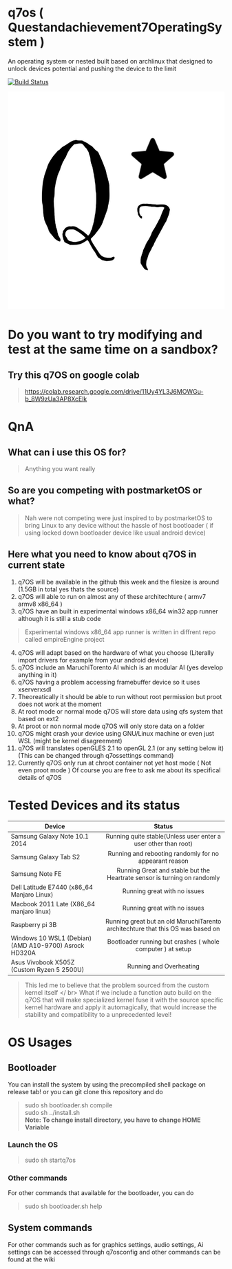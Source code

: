 # q7os ( Questandachievement7OperatingSystem )
An operating system or nested built based on archlinux that designed to unlock devices potential and pushing the device to the limit

[![Build Status](https://travis-ci.org/Questandachievement7Developer/q7os.svg?branch=master)](https://travis-ci.org/Questandachievement7Developer/q7os)

![Logo](https://github.com/Questandachievement7Developer/q7os/blob/master/logo.png)

# Do you want to try modifying and test at the same time on a sandbox?
## Try this q7OS on google colab
> https://colab.research.google.com/drive/11Uy4YL3J6MOWGu-b_8W9zUa3AP8XcElk

# QnA
## What can i use this OS for?
> Anything you want really
## So are you competing with postmarketOS or what?
> Nah were not competing were just inspired to by postmarketOS to bring Linux to any device without the hassle of host bootloader ( if using locked down bootloader device like usual android device)

## Here what you need to know about q7OS in current state
1. q7OS will be available in the github this week and the filesize is around (1.5GB in total yes thats the source)
2. q7OS will able to run on almost any of these architechture ( armv7 armv8 x86_64 )
3. q7OS have an built in experimental windows x86_64 win32 app runner although it is still a stub code 
> Experimental windows x86_64 app runner is written in diffrent repo called empireEngine project 
4. q7OS will adapt based on the hardware of what you choose (Literally import drivers for example from your android device)
5. q7OS include an MaruchiTorento AI which is an modular AI (yes develop anything in it)
6.  q7OS having a problem accessing framebuffer device so it uses xserverxsdl 
7. Theoreatically it should be able to run without root permission but proot does not work at the moment 
8. At root mode or normal mode q7OS will store data using qfs system that based on ext2
9. At proot or non normal mode q7OS will only store data on a folder
10. q7OS might crash your device using GNU/Linux machine or even just WSL (might be kernel disagreement)
11. q7OS will translates openGLES 2.1 to openGL 2.1 (or any setting below it) (This can be changed through q7ossettings command)
12. Currently q7OS only run at chroot container not yet host mode ( Not even proot mode )
Of course you are free to ask me about its specifical details of q7OS

# Tested Devices and its status

| Device                                 | Status                                                         | 
| -------------------------------------- |:--------------------------------------------------------------:|
| Samsung Galaxy Note 10.1 2014          | Running quite stable(Unless user enter a user other than root)  |
| Samsung Galaxy Tab S2                  | Running and rebooting randomly for no appearant reason       |
| Samsung Note FE                        | Running Great and stable but the Heartrate sensor is turning on randomly |
| Dell Latitude E7440 (x86_64 Manjaro Linux)| Running great with no issues                                          |
| Macbook 2011 Late (X86_64 manjaro linux)  | Running great with no issues                                          |
| Raspberry pi 3B                        | Running great but an old MaruchiTarento architechture that this OS was based on     |
| Windows 10 WSL1 (Debian)(AMD A10-9700) Asrock HD320A   | Bootloader running but crashes ( whole computer ) at setup           |
| Asus Vivobook X505Z (Custom Ryzen 5 2500U)    | Running and Overheating                                          |

>This led me to believe that the problem sourced from the custom kernel itself </ br>
>What if we include a function auto build on the q7OS that will make specialized kernel fuse it with the source specific kernel hardware and apply it automagically, that would increase the stability and compatibility to a unprecedented level!

# OS Usages
## Bootloader
You can install the system by using the precompiled shell package on release tab! or you can git clone this repository and do
> sudo sh bootloader.sh compile <br /> 
> sudo sh ../install.sh <br /> 
**Note: To change install directory, you have to change HOME Variable**
### Launch the OS
> sudo sh startq7os
### Other commands
For other commands that available for the bootloader, you can do 
> sudo sh bootloader.sh help

## System commands
For other commands such as for graphics settings, audio settings, Ai settings can be accessed through q7osconfig
and other commands can be found at the wiki


